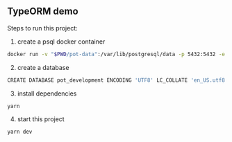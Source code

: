 ## TypeORM demo

Steps to run this project:

1. create a psql docker container

```bash
docker run -v "$PWD/pot-data":/var/lib/postgresql/data -p 5432:5432 -e POSTGRES_USER=admin -e POSTGRES_HOST_AUTH_METHOD=trust -d postgres:12.2
```

2. create a database

```bash
CREATE DATABASE pot_development ENCODING 'UTF8' LC_COLLATE 'en_US.utf8' LC_CTYPE 'en_US.utf8';
```

3. install dependencies

```bash
yarn
```

4. start this project

```bash
yarn dev
```
